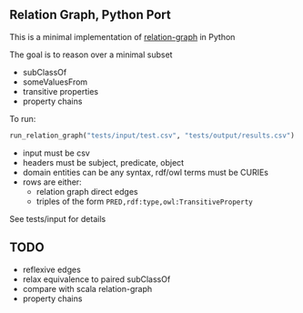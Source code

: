 ## Relation Graph, Python Port

This is a minimal implementation of [relation-graph](https://github.com/balhoff/relation-graph/) in Python

The goal is to reason over a minimal subset

- subClassOf
- someValuesFrom
- transitive properties
- property chains

To run:

```python
run_relation_graph("tests/input/test.csv", "tests/output/results.csv")
```

- input must be csv
- headers must be subject, predicate, object
- domain entities can be any syntax, rdf/owl terms must be CURIEs
- rows are either:
   - relation graph direct edges
   - triples of the form `PRED,rdf:type,owl:TransitiveProperty`

See tests/input for details

## TODO

- reflexive edges
- relax equivalence to paired subClassOf
- compare with scala relation-graph
- property chains
